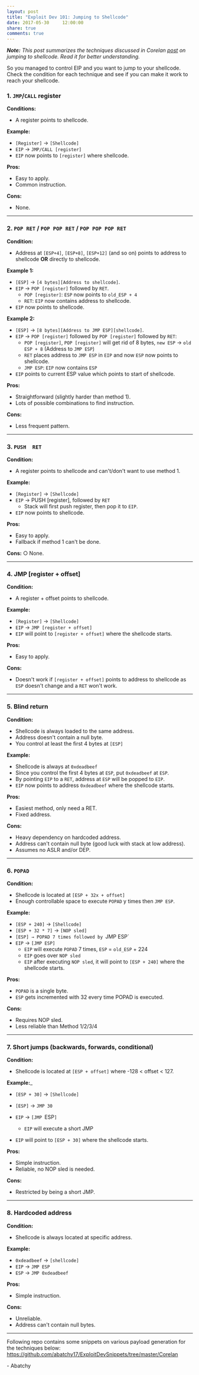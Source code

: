```yaml
---
layout: post
title: "Exploit Dev 101: Jumping to Shellcode"
date: 2017-05-30     12:00:00
share: true
comments: true
---
```


_**Note:** This post summarizes the techniques discussed in Corelan [post](https://www.corelan.be/index.php/2009/07/23/writing-buffer-overflow-exploits-a-quick-and-basic-tutorial-part-2/) on jumping to shellcode. Read it for better understanding._  
  
So you managed to control EIP and you want to jump to your shellcode. Check the condition for each technique and see if you can make it work to reach your shellcode.  
  

### 1\. `JMP`/`CALL` register

**Conditions:**
* A register points to shellcode. 
 
**Example:** 
* `[Register]` → `[Shellcode]` 
* `EIP` → `JMP/CALL [register]`  
* `EIP` now points to `[register]` where shellcode.  

**Pros:**
* Easy to apply.  
* Common instruction.  

**Cons:**
* None.  
  
---

### 2\. `POP RET` / `POP POP RET` / `POP POP POP RET`

**Condition:**
* Address at `[ESP+4]`, `[ESP+8]`, `[ESP+12]` (and so on) points to address to shellcode **OR** directly to shellcode. 
   
**Example 1:** 
* `[ESP]` → `[4 bytes][Address to shellcode]`.
* `EIP` → `POP [register]` followed by `RET`.  
    * `POP [register]`: `ESP` now points to `old_ESP + 4`
    * `RET`: `EIP` now contains address to shellcode.  
* `EIP` now points to shellcode.  
   
**Example 2:** 
* `[ESP]` → `[8 bytes][Address to JMP ESP][shellcode]`.  
* `EIP` → `POP [register]` followed by `POP [register]` followed by `RET`:  
    * `POP [register]`, `POP [register]` will get rid of 8 bytes, `new ESP` → `old ESP + 8` (Address to `JMP ESP`)  
    * `RET` places address to `JMP ESP` in `EIP` and now `ESP` now points to shellcode.  
    * `JMP ESP`: `EIP` now contains `ESP`
* `EIP` points to current ESP value which points to start of shellcode.  

**Pros:**
* Straightforward (slightly harder than method 1).  
* Lots of possible combinations to find instruction.  

**Cons:**
* Less frequent pattern.  
  
---

### 3\. `PUSH  RET`

**Condition:**
* A register points to shellcode and can't/don't want to use method 1.

**Example:**
* `[Register]` → `[Shellcode]`  
* `EIP` → PUSH [register], followed by `RET`  
  * Stack will first push register, then pop it to `EIP`.   
* `EIP` now points to shellcode.  

**Pros:**
   * Easy to apply.  
   * Fallback if method 1 can't be done.  
   
**Cons:**
    ○ None.  
  
---

### 4\. JMP [register + offset]

**Condition:**
* A register + offset points to shellcode.  

**Example:**
* `[Register]` → `[Shellcode]`  
* `EIP` → `JMP [register + offset]`
* `EIP` will point to `[register + offset]` where the shellcode starts.  

**Pros:**
* Easy to apply.  

**Cons:**
* Doesn't work if `[register + offset]` points to address to shellcode as `ESP` doesn't change and a `RET` won't work.  

---

### 5\. Blind return

**Condition:**  
* Shellcode is always loaded to the same address.  
* Address doesn't contain a null byte.  
* You control at least the first 4 bytes at `[ESP]`
  
**Example:**  
* Shellcode is always at `0xdeadbeef`
* Since you control the first 4 bytes at `ESP`, put `0xdeadbeef` at `ESP`.  
* By pointing `EIP` to a `RET`, address at `ESP` will be popped to `EIP`.  
* `EIP` now points to address `0xdeadbeef` where the shellcode starts.  

**Pros:**  
* Easiest method, only need a RET.  
* Fixed address.  

**Cons:**  
* Heavy dependency on hardcoded address.  
* Address can't contain null byte (good luck with stack at low address).  
* Assumes no ASLR and/or DEP.


---

### 6\. `POPAD`

**Condition:** 
* Shellcode is located at `[ESP + 32x + offset]`  
* Enough controllable space to execute `POPAD` y times then `JMP ESP`.  

**Example:**
* `[ESP + 240]` → `[Shellcode]`  
* `[ESP + 32 * 7]` → `[NOP sled]` 
* `[ESP] → POPAD 7 times followed by `JMP ESP`  
* `EIP` → `[JMP ESP]`
    * `EIP` will execute `POPAD` 7 times, `ESP` = `old_ESP` + 224  
    * `EIP` goes over `NOP sled`  
    * `EIP` after executing `NOP sled`, it will point to `[ESP + 240]` where the shellcode starts.  
    
**Pros:**  
* `POPAD` is a single byte.  
* `ESP` gets incremented with 32 every time POPAD is executed.  

**Cons:**
* Requires NOP sled.  
* Less reliable than Method 1/2/3/4  
  
---

### 7\. Short jumps (backwards, forwards, conditional)

**Condition:**
* Shellcode is located at `[ESP + offset]` where -128 < offset < 127.
  
**Example:**_  
* `[ESP + 30]` → `[Shellcode]`
* `[ESP]` → `JMP 30`  
* `EIP` → `[JMP `ESP`]`  
    * `EIP` will execute a short JMP
    
* `EIP` will point to `[ESP + 30]` where the shellcode starts.  

**Pros:**
* Simple instruction.  
* Reliable, no NOP sled is needed.  

**Cons:**
* Restricted by being a short JMP.  


---
    

### 8\. Hardcoded address

**Condition:**
* Shellcode is always located at specific address.  

**Example:**
* `0xdeadbeef` → `[shellcode]`  
* `EIP` → `JMP ESP`  
* `ESP` → `JMP 0xdeadbeef`
   
**Pros:**
* Simple instruction.

**Cons:**
* Unreliable.  
* Address can't contain null bytes.  

---
 
Following repo contains some snippets on various payload generation for the techniques below: <https://github.com/abatchy17/ExploitDevSnippets/tree/master/Corelan>


\- Abatchy